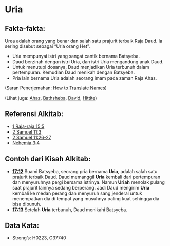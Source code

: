 # Uria

## Fakta-fakta:

Urea adalah orang yang benar dan salah satu prajurit terbaik Raja Daud. Ia sering disebut sebagai “Uria orang Het”.

- Uria mempunyai istri yang sangat cantik bernama Batsyeba.
- Daud berzinah dengan istri Uria, dan istri Uria mengandung anak Daud.
- Untuk menutupi dosanya, Daud menjadikan Uria terbunuh dalam pertempuran. Kemudian Daud menikah dengan Batsyeba.
- Pria lain bernama Uria adalah seorang imam pada zaman Raja Ahas.

(Saran Penerjemahan: [How to Translate Names](rc://en/ta/man/translate/translate-names))

(Lihat juga: [Ahaz](../names/ahaz.md), [Bathsheba](../names/bathsheba.md), [David](../names/david.md), [Hittite](../names/hittite.md))

## Referensi Alkitab:

- [1 Raja-raja 15:5](rc://en/tn/help/1ki/15/05)
- [2 Samuel 11:3](rc://en/tn/help/2sa/11/03)
- [2 Samuel 11:26-27](rc://en/tn/help/2sa/11/26)
- [Nehemia 3:4](rc://en/tn/help/neh/03/04)

## Contoh dari Kisah Alkitab:

- **[17:12](rc://en/tn/help/obs/17/12)** Suami Batsyeba, seorang pria bernama **Uria**, adalah salah satu prajurit terbaik Daud. Daud memanggil **Uria** kembali dari pertempuran dan menyuruhnya pergi bersama istrinya. Namun **Uriah** menolak pulang saat prajurit lainnya sedang berperang. Jadi Daud mengirim **Uria** kembali ke medan perang dan menyuruh sang jenderal untuk menempatkan dia di tempat yang musuhnya paling kuat sehingga dia bisa dibunuh.
- **[17:13](rc://en/tn/help/obs/17/13)** Setelah **Uria** terbunuh, Daud menikahi Batsyeba.

## Data Kata:

- Strong’s: H0223, G37740
